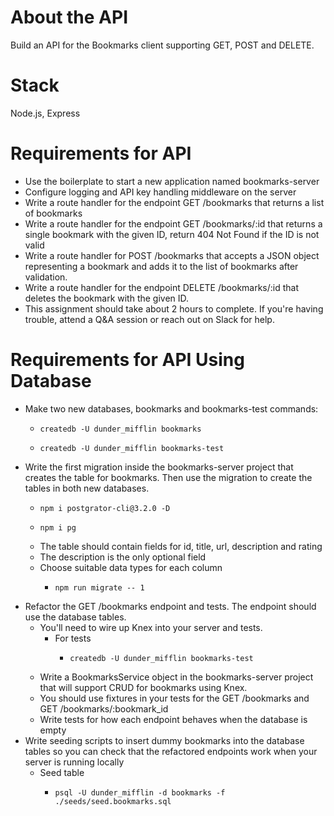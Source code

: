 # About the API
Build an API for the Bookmarks client supporting GET, POST and DELETE.

# Stack
Node.js, Express

# Requirements for API
* Use the boilerplate to start a new application named bookmarks-server
* Configure logging and API key handling middleware on the server
* Write a route handler for the endpoint GET /bookmarks that returns a list of bookmarks
* Write a route handler for the endpoint GET /bookmarks/:id that returns a single bookmark with the given ID, return 404 Not Found if the ID is not valid
* Write a route handler for POST /bookmarks that accepts a JSON object representing a bookmark and adds it to the list of bookmarks after validation.
* Write a route handler for the endpoint DELETE /bookmarks/:id that deletes the bookmark with the given ID.
* This assignment should take about 2 hours to complete. If you're having trouble, attend a Q&A session or reach out on Slack for help.

# Requirements for API Using Database
* Make two new databases, bookmarks and bookmarks-test commands:
    *     createdb -U dunder_mifflin bookmarks
    *     createdb -U dunder_mifflin bookmarks-test
* Write the first migration inside the bookmarks-server project that creates the table for bookmarks. Then use the migration to create the tables in both new databases.
    *     npm i postgrator-cli@3.2.0 -D
    *     npm i pg
    * The table should contain fields for id, title, url, description and rating
    * The description is the only optional field
    * Choose suitable data types for each column
        *     npm run migrate -- 1
* Refactor the GET /bookmarks endpoint and tests. The endpoint should use the database tables.
    * You'll need to wire up Knex into your server and tests.
        * For tests
            *     createdb -U dunder_mifflin bookmarks-test
    * Write a BookmarksService object in the bookmarks-server project that will support CRUD for bookmarks using Knex.
    * You should use fixtures in your tests for the GET /bookmarks and GET /bookmarks/:bookmark_id
    * Write tests for how each endpoint behaves when the database is empty
* Write seeding scripts to insert dummy bookmarks into the database tables so you can check that the refactored endpoints work when your server is running locally
    * Seed table
        *     psql -U dunder_mifflin -d bookmarks -f ./seeds/seed.bookmarks.sql